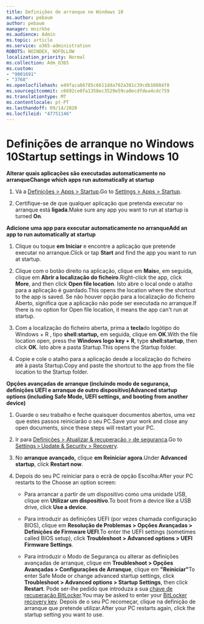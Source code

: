 ```yaml
---
title: Definições de arranque no Windows 10
ms.author: pebaum
author: pebaum
manager: mnirkhe
ms.audience: Admin
ms.topic: article
ms.service: o365-administration
ROBOTS: NOINDEX, NOFOLLOW
localization_priority: Normal
ms.collection: Adm_O365
ms.custom:
- "9001691"
- "3768"
ms.openlocfilehash: e49faca66785c6611dda702a381c39cdb10884f8
ms.sourcegitcommit: c6692ce0fa1358ec3529e59ca0ecdfdea4cdc759
ms.translationtype: MT
ms.contentlocale: pt-PT
ms.lasthandoff: 09/14/2020
ms.locfileid: "47751146"
---
```

# <a name="startup-settings-in-windows-10"></a><span data-ttu-id="4ec1a-102">Definições de arranque no Windows 10</span><span class="sxs-lookup"><span data-stu-id="4ec1a-102">Startup settings in Windows 10</span></span>

<span data-ttu-id="4ec1a-103">**Alterar quais aplicações são executadas automaticamente no arranque**</span><span class="sxs-lookup"><span data-stu-id="4ec1a-103">**Change which apps run automatically at startup**</span></span>

1. <span data-ttu-id="4ec1a-104">Vá a [Definições > Apps > Startup](ms-settings:startupapps?activationSource=GetHelp).</span><span class="sxs-lookup"><span data-stu-id="4ec1a-104">Go to [Settings > Apps > Startup](ms-settings:startupapps?activationSource=GetHelp).</span></span>

2. <span data-ttu-id="4ec1a-105">Certifique-se de que qualquer aplicação que pretenda executar no arranque está **ligada**.</span><span class="sxs-lookup"><span data-stu-id="4ec1a-105">Make sure any app you want to run at startup is turned **On**.</span></span>

<span data-ttu-id="4ec1a-106">**Adicione uma app para executar automaticamente no arranque**</span><span class="sxs-lookup"><span data-stu-id="4ec1a-106">**Add an app to run automatically at startup**</span></span>

1. <span data-ttu-id="4ec1a-107">Clique ou toque **em Iniciar** e encontre a aplicação que pretende executar no arranque.</span><span class="sxs-lookup"><span data-stu-id="4ec1a-107">Click or tap **Start** and find the app you want to run at startup.</span></span>

2. <span data-ttu-id="4ec1a-108">Clique com o botão direito na aplicação, clique em **Mais**e, em seguida, clique em **Abrir a localização do ficheiro**.</span><span class="sxs-lookup"><span data-stu-id="4ec1a-108">Right-click the app, click **More**, and then click **Open file location**.</span></span> <span data-ttu-id="4ec1a-109">Isto abre o local onde o atalho para a aplicação é guardado.</span><span class="sxs-lookup"><span data-stu-id="4ec1a-109">This opens the location where the shortcut to the app is saved.</span></span> <span data-ttu-id="4ec1a-110">Se não houver opção para a localização do ficheiro Aberto, significa que a aplicação não pode ser executada no arranque.</span><span class="sxs-lookup"><span data-stu-id="4ec1a-110">If there is no option for Open file location, it means the app can't run at startup.</span></span>

3. <span data-ttu-id="4ec1a-111">Com a localização do ficheiro aberta, prima a **tecla**do logótipo do Windows + R , tipo **shell:startup,** em seguida, clique em **OK**.</span><span class="sxs-lookup"><span data-stu-id="4ec1a-111">With the file location open, press the **Windows logo key  + R**, type **shell:startup**, then click **OK**.</span></span> <span data-ttu-id="4ec1a-112">Isto abre a pasta Startup.</span><span class="sxs-lookup"><span data-stu-id="4ec1a-112">This opens the Startup folder.</span></span>

4. <span data-ttu-id="4ec1a-113">Copie e cole o atalho para a aplicação desde a localização do ficheiro até à pasta Startup.</span><span class="sxs-lookup"><span data-stu-id="4ec1a-113">Copy and paste the shortcut to the app from the file location to the Startup folder.</span></span>

<span data-ttu-id="4ec1a-114">**Opções avançadas de arranque (incluindo modo de segurança, definições UEFI e arranque de outro dispositivo)**</span><span class="sxs-lookup"><span data-stu-id="4ec1a-114">**Advanced startup options (including Safe Mode, UEFI settings, and booting from another device)**</span></span>

1. <span data-ttu-id="4ec1a-115">Guarde o seu trabalho e feche quaisquer documentos abertos, uma vez que estes passos reiniciarão o seu PC.</span><span class="sxs-lookup"><span data-stu-id="4ec1a-115">Save your work and close any open documents, since these steps will restart your PC.</span></span>

2. <span data-ttu-id="4ec1a-116">Ir para [Definições > Atualizar & recuperação > de segurança](ms-settings:recovery?activationSource=GetHelp).</span><span class="sxs-lookup"><span data-stu-id="4ec1a-116">Go to [Settings > Update & Security > Recovery](ms-settings:recovery?activationSource=GetHelp).</span></span>

3. <span data-ttu-id="4ec1a-117">No **arranque avançado,** clique **em Reiniciar agora**.</span><span class="sxs-lookup"><span data-stu-id="4ec1a-117">Under **Advanced startup**, click **Restart now**.</span></span> 

4. <span data-ttu-id="4ec1a-118">Depois do seu PC reiniciar para o ecrã de opção Escolha:</span><span class="sxs-lookup"><span data-stu-id="4ec1a-118">After your PC restarts to the Choose an option screen:</span></span>

    - <span data-ttu-id="4ec1a-119">Para arrancar a partir de um dispositivo como uma unidade USB, clique em **Utilizar um dispositivo**.</span><span class="sxs-lookup"><span data-stu-id="4ec1a-119">To boot from a device like a USB drive, click **Use a device**.</span></span>

    - <span data-ttu-id="4ec1a-120">Para introduzir as definições UEFI (por vezes chamada configuração BIOS), clique em **Resolução de Problemas > Opções Avançadas > Definições de Firmware UEFI**.</span><span class="sxs-lookup"><span data-stu-id="4ec1a-120">To enter the UEFI settings (sometimes called BIOS setup), click **Troubleshoot > Advanced options > UEFI Firmware Settings**.</span></span> 

    - <span data-ttu-id="4ec1a-121">Para introduzir o Modo de Segurança ou alterar as definições avançadas de arranque, clique em **Troubleshoot > Opções Avançadas > Configurações de Arranque**, clique em **"Reiniciar"**</span><span class="sxs-lookup"><span data-stu-id="4ec1a-121">To enter Safe Mode or change advanced startup settings, click **Troubleshoot > Advanced options > Startup Settings**, then click **Restart**.</span></span> <span data-ttu-id="4ec1a-122">Pode ser-lhe pedido que introduza a sua [chave de recuperação BitLocker](https://support.microsoft.com/help/4026181/windows-10-find-my-bitlocker-recovery-key).</span><span class="sxs-lookup"><span data-stu-id="4ec1a-122">You may be asked to enter your [BitLocker recovery key](https://support.microsoft.com/help/4026181/windows-10-find-my-bitlocker-recovery-key).</span></span> <span data-ttu-id="4ec1a-123">Depois de o seu PC recomeçar, clique na definição de arranque que pretende utilizar.</span><span class="sxs-lookup"><span data-stu-id="4ec1a-123">After your PC restarts again, click the startup setting you want to use.</span></span>